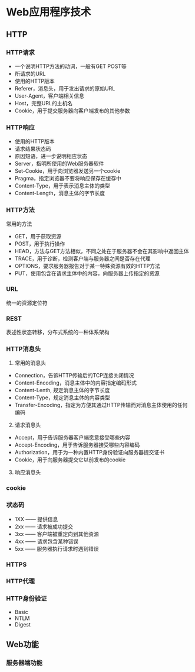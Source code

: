 # Web应用程序技术

## HTTP

### HTTP请求

- 一个说明HTTP方法的动词，一般有GET POST等
- 所请求的URL
- 使用的HTTP版本
- Referer，消息头，用于发出请求的原始URL
- User-Agent，客户端相关信息
- Host，完整URL的主机名
- Cookie，用于提交服务器向客户端发布的其他参数

### HTTP响应

- 使用的HTTP版本
- 请求结果状态码
- 原因短语，进一步说明相应状态
- Server，指明所使用的Web服务器软件
- Set-Cookie，用于向浏览器发送另一个cookie
- Pragma，指定浏览器不要将响应保存在缓存中
- Content-Type，用于表示消息主体的类型
- Content-Length，消息主体的字节长度

### HTTP方法

常用的方法

- GET，用于获取资源
- POST，用于执行操作
- HEAD，方法与GET方法相似，不同之处在于服务器不会在其影响中返回主体
- TRACE，用于诊断，检测客户端与服务器之间是否存在代理
- OPTIONS，要求服务器报告对于某一特殊资源有效的HTTP方法
- PUT，使用包含在请求主体中的内容，向服务器上传指定的资源

### URL

统一的资源定位符

### REST

表述性状态转移，分布式系统的一种体系架构

### HTTP消息头

1. 常用的消息头

- Connection，告诉HTTP传输后的TCP连接关闭情况
- Content-Encoding，消息主体中的内容指定编码形式
- Content-Lenth, 规定消息主体的字节长度
- Content-Type，规定消息主体的内容类型
- Transfer-Encoding，指定为方便其通过HTTP传输而对消息主体使用的任何编码

2. 请求消息头

- Accept，用于告诉服务器客户端愿意接受哪些内容
- Accept-Encoding，用于告诉服务器接受哪些内容编码
- Authorization，用于为一种内置HTTP身份验证向服务器提交证书
- Cookie，用于向服务器提交它以前发布的cookie

3. 响应消息头

### cookie

### 状态码

- 1XX —— 提供信息
- 2xx —— 请求被成功提交
- 3xx —— 客户端被重定向到其他资源
- 4xx —— 请求包含某种错误
- 5xx —— 服务器执行请求时遇到错误

### HTTPS

### HTTP代理

### HTTP身份验证

- Basic
- NTLM
- Digest

## Web功能

### 服务器端功能



